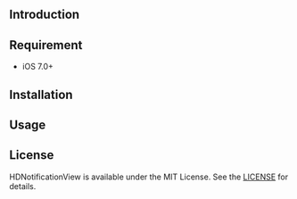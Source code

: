 ## Introduction

## Requirement
- iOS 7.0+

## Installation

## Usage

## License
HDNotificationView is available under the MIT License. See the [LICENSE](./License) for details.
